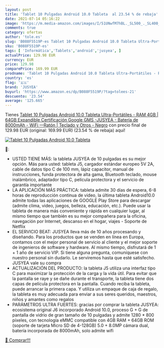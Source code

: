 ```yaml
---
layout: post
title: 'Tablet 10 Pulgadas Android 10.0 Tableta  al 23.54 % de rebaja'
date: 2021-07-14 05:16:22
image: 'https://m.media-amazon.com/images/I/51UNwfM7hBL._SL500_._SL400_.jpg'
comments: true
category: ofertas
author: 'tole.es'
slug: 'B088F5519P-es Tablet 10 Pulgadas Android 10.0 Tableta Ultra-Portátiles -...'
sku: 'B088F5519P-es'
tags: [ 'Informática','Tablets','android','jusyea', ]
actualPrice: 129.98 EUR
currency: EUR
price: 129.98
comparePrice: 169.99 EUR
prodname: 'Tablet 10 Pulgadas Android 10.0 Tableta Ultra-Portátiles - RAM 4GB | 64GB Expandible  Certificación Google GMS  -JUSYEA - Batería de 8000mAh - WiFi —Ratón | Teclado y Otros - Negro'
country: 'es'
flag: '🇪🇸'
brand: 'JUSYEA'
buyurl: 'https://www.amazon.es/dp/B088F5519P/?tag=tolees-21'
descuento: '23.54'
average: '125.665'
---
```


Tienes [Tablet 10 Pulgadas Android 10.0 Tableta Ultra-Portátiles - RAM 4GB | 64GB Expandible  Certificación Google GMS  -JUSYEA - Batería de 8000mAh - WiFi —Ratón | Teclado y Otros - Negro](https://www.amazon.es/dp/B088F5519P/?tag=tolees-21) con precio final de  129.98 EUR (original: 169.99 EUR) (23.54 %  de rebaja) aqui!

[![Tablet 10 Pulgadas Android 10.0 Tableta ](https://m.media-amazon.com/images/I/51UNwfM7hBL._SL500_._SL400_.jpg)](https://www.amazon.es/dp/B088F5519P/?tag=tolees-21)

🔎:

- USTED TIENE MÁS: la tableta JUSYEA de 10 pulgadas es su mejor opción. Más para usted: tableta J5, cargador estándar europeo 5V 2A, cable de datos tipo C de 100 mm, lápiz capacitor, manual de instrucciones, funda protectora de alta gama, Bluetooth teclado, mouse inalámbrico, adaptador tipo C, película protectora y el servicio de garantía importante
- LA APLICACIÓN MÁS PRÁCTICA: tableta admite 30 días de espera, 6-8 horas de reproducción continua de video, la última tableta Android10.0 admite todas las aplicaciones de GOOGLE Play Store para descargar (admite clima, video, juegos, belleza, educación, etc.). Puede usar la tableta de manera más conveniente y rápida en cualquier lugar, al mismo tiempo que también es su mejor compañera para la oficina, navegación por Internet, descanso en el hogar, viajes - Soporte de Netflix
- EL SERVICIO BEAT: JUSYEA lleva más de 10 años procesando y diseñando. Para los productos que se venden en línea en Europa, contamos con el mejor personal de servicio al cliente y el mejor soporte de ingenieros de software y hardware. Al mismo tiempo, disfrutará de 1 + 1 año de servicio VIP. Si tiene alguna pregunta, comuníquese con nuestro personal sin dudarlo. Le serviremos hasta que esté satisfecho. JUSYEA vale su compra
- ACTUALIZACIÓN DEL PRODUCTO: la tableta J5 utiliza una interfaz tipo C para maximizar la protección de la carga y la vida útil. Para evitar que la pantalla se raye y se dañe durante el transporte, la tableta tiene dos capas de película protectora en la pantalla. Cuando reciba la tableta, puede arrancar la primera capa. Y utiliza un empaque de caja de regalo, la tableta es muy adecuada para enviar a sus seres queridos, maestros, niños y amantes como regalos
- PARÁMETROS ULTRA FUERTES: gracias por comprar la tableta JUSYEA: ecosistema original J6 incorporado Android 10.0, proceso G + G de pantalla de vidrio de gran tamaño de 10 pulgadas y admite 1280 * 800 píxeles, con tecnología eMMC compatible con 4GB RAM + 64GB ROM (soporte de tarjeta Micro SD de 4-128GB) 5.0 + 8.0MP cámara dual, batería incorporada de 8000mAh, solo admite wifi

[🛒 Comprar!!!](https://www.amazon.es/dp/B088F5519P/?tag=tolees-21)
